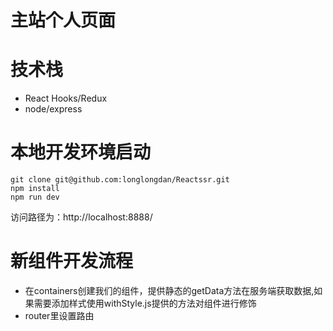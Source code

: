 # 主站个人页面

# 技术栈
- React Hooks/Redux
- node/express


# 本地开发环境启动
```
git clone git@github.com:longlongdan/Reactssr.git
npm install
npm run dev
```
访问路径为：http://localhost:8888/ 

# 新组件开发流程
- 在containers创建我们的组件，提供静态的getData方法在服务端获取数据,如果需要添加样式使用withStyle.js提供的方法对组件进行修饰
- router里设置路由
